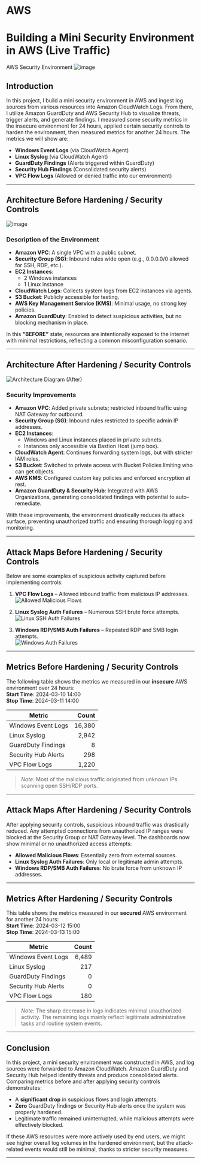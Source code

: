 # AWS
# Building a Mini Security Environment in AWS (Live Traffic)

AWS Security Environment
![image](https://github.com/user-attachments/assets/f0d430a2-41a1-4130-aa2a-b09abb3f4b5d)


## Introduction

In this project, I build a mini security environment in AWS and ingest log sources from various resources into Amazon CloudWatch Logs. From there, I utilize Amazon GuardDuty and AWS Security Hub to visualize threats, trigger alerts, and generate findings. I measured some security metrics in the insecure environment for 24 hours, applied certain security controls to harden the environment, then measured metrics for another 24 hours. The metrics we will show are:

- **Windows Event Logs** (via CloudWatch Agent)
- **Linux Syslog** (via CloudWatch Agent)
- **GuardDuty Findings** (Alerts triggered within GuardDuty)
- **Security Hub Findings** (Consolidated security alerts)
- **VPC Flow Logs** (Allowed or denied traffic into our environment)

---

## Architecture Before Hardening / Security Controls

![image](https://github.com/user-attachments/assets/226f3a08-a6de-4a0d-b0aa-4a4ed484f9a6)


### Description of the Environment

- **Amazon VPC**: A single VPC with a public subnet.  
- **Security Group (SG)**: Inbound rules wide open (e.g., 0.0.0.0/0 allowed for SSH, RDP, etc.).  
- **EC2 Instances**: 
  - 2 Windows instances  
  - 1 Linux instance  
- **CloudWatch Logs**: Collects system logs from EC2 instances via agents.  
- **S3 Bucket**: Publicly accessible for testing.  
- **AWS Key Management Service (KMS)**: Minimal usage, no strong key policies.  
- **Amazon GuardDuty**: Enabled to detect suspicious activities, but no blocking mechanism in place.

In this **“BEFORE”** state, resources are intentionally exposed to the internet with minimal restrictions, reflecting a common misconfiguration scenario.

---

## Architecture After Hardening / Security Controls

![Architecture Diagram (After)](https://i.imgur.com/fiK12O4.jpg)

### Security Improvements

- **Amazon VPC**: Added private subnets; restricted inbound traffic using NAT Gateway for outbound.  
- **Security Group (SG)**: Inbound rules restricted to specific admin IP addresses.  
- **EC2 Instances**:  
  - Windows and Linux instances placed in private subnets.  
  - Instances only accessible via Bastion Host (jump box).  
- **CloudWatch Agent**: Continues forwarding system logs, but with stricter IAM roles.  
- **S3 Bucket**: Switched to private access with Bucket Policies limiting who can get objects.  
- **AWS KMS**: Configured custom key policies and enforced encryption at rest.  
- **Amazon GuardDuty & Security Hub**: Integrated with AWS Organizations, generating consolidated findings with potential to auto-remediate.

With these improvements, the environment drastically reduces its attack surface, preventing unauthorized traffic and ensuring thorough logging and monitoring.

---

## Attack Maps Before Hardening / Security Controls

Below are some examples of suspicious activity captured before implementing controls:

1. **VPC Flow Logs** – Allowed inbound traffic from malicious IP addresses.  
   ![Allowed Malicious Flows](https://i.imgur.com/pcGApEe.png)

2. **Linux Syslog Auth Failures** – Numerous SSH brute force attempts.  
   ![Linux SSH Auth Failures](https://i.imgur.com/F5osLM2.png)

3. **Windows RDP/SMB Auth Failures** – Repeated RDP and SMB login attempts.  
   ![Windows Auth Failures](https://i.imgur.com/RaBGo5e.png)

---

## Metrics Before Hardening / Security Controls

The following table shows the metrics we measured in our **insecure** AWS environment over 24 hours:  
**Start Time**: 2024-03-10 14:00  
**Stop Time**:  2024-03-11 14:00  

| Metric              | Count  |
| ------------------- | -----: |
| Windows Event Logs  | 16,380 |
| Linux Syslog        | 2,942  |
| GuardDuty Findings  | 8      |
| Security Hub Alerts | 298    |
| VPC Flow Logs       | 1,220  |

> *Note:* Most of the malicious traffic originated from unknown IPs scanning open SSH/RDP ports.

---

## Attack Maps After Hardening / Security Controls

After applying security controls, suspicious inbound traffic was drastically reduced. Any attempted connections from unauthorized IP ranges were blocked at the Security Group or NAT Gateway level. The dashboards now show minimal or no unauthorized access attempts:

- **Allowed Malicious Flows**: Essentially zero from external sources.  
- **Linux Syslog Auth Failures**: Only local or legitimate admin attempts.  
- **Windows RDP/SMB Auth Failures**: No brute force from unknown IP addresses.

---

## Metrics After Hardening / Security Controls

This table shows the metrics measured in our **secured** AWS environment for another 24 hours:  
**Start Time**: 2024-03-12 15:00  
**Stop Time**:  2024-03-13 15:00  

| Metric              | Count |
| ------------------- | ----: |
| Windows Event Logs  | 6,489 |
| Linux Syslog        |  217  |
| GuardDuty Findings  |    0  |
| Security Hub Alerts |    0  |
| VPC Flow Logs       |   180 |

> *Note:* The sharp decrease in logs indicates minimal unauthorized activity. The remaining logs mainly reflect legitimate administrative tasks and routine system events.

---

## Conclusion

In this project, a mini security environment was constructed in AWS, and log sources were forwarded to Amazon CloudWatch. Amazon GuardDuty and Security Hub helped identify threats and produce consolidated alerts. Comparing metrics before and after applying security controls demonstrates:

- A **significant drop** in suspicious flows and login attempts.  
- **Zero** GuardDuty findings or Security Hub alerts once the system was properly hardened.  
- Legitimate traffic remained uninterrupted, while malicious attempts were effectively blocked.

If these AWS resources were more actively used by end users, we might see higher overall log volumes in the hardened environment, but the attack-related events would still be minimal, thanks to stricter security measures.

---
